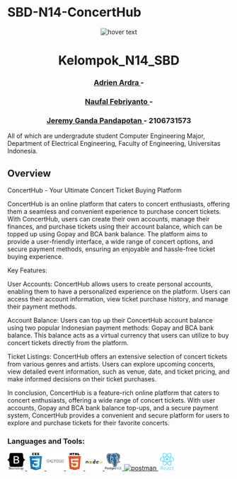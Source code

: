 # SBD-N14-ConcertHub
<p align="center">
  <img src="https://github.com/adrien1811/SBD-N14-ConcertHub/assets/87458424/f125233e-5475-4733-b8e1-5dc4805b0e87" title="hover text">

</p>
<h1 align="center">Kelompok_N14_SBD</h1>
<h3 align="center">
  <a href="https://github.com/adrien1811">
    Adrien Ardra 
  </a>
  - 
</h3>
<h3 align="center">
  <a href="https://github.com/NaufalFeb">
    Naufal Febriyanto
  </a>
  - 
</h3>
<h3 align="center">
  <a href="https://github.com/JGDoubleP">
    Jeremy Ganda Pandapotan
  </a>
  - 2106731573
</h3>
<p>All of which are undergradute student Computer Engineering Major, Department of Electrical Engineering, Faculty of Engineering, Universitas Indonesia.</p>

## Overview
ConcertHub - Your Ultimate Concert Ticket Buying Platform

ConcertHub is an online platform that caters to concert enthusiasts, offering them a seamless and convenient experience to purchase concert tickets. With ConcertHub, users can create their own accounts, manage their finances, and purchase tickets using their account balance, which can be topped up using Gopay and BCA bank balance. The platform aims to provide a user-friendly interface, a wide range of concert options, and secure payment methods, ensuring an enjoyable and hassle-free ticket buying experience.

Key Features:

User Accounts: ConcertHub allows users to create personal accounts, enabling them to have a personalized experience on the platform. Users can access their account information, view ticket purchase history, and manage their payment methods.

Account Balance: Users can top up their ConcertHub account balance using two popular Indonesian payment methods: Gopay and BCA bank balance. This balance acts as a virtual currency that users can utilize to buy concert tickets directly from the platform.

Ticket Listings: ConcertHub offers an extensive selection of concert tickets from various genres and artists. Users can explore upcoming concerts, view detailed event information, such as venue, date, and ticket pricing, and make informed decisions on their ticket purchases.

In conclusion, ConcertHub is a feature-rich online platform that caters to concert enthusiasts, offering a wide range of concert tickets. With user accounts, Gopay and BCA bank balance top-ups, and a secure payment system, ConcertHub provides a convenient and secure platform for users to explore and purchase tickets for their favorite concerts.

<h3 align="left">Languages and Tools:</h3>
<p align="left"> <a href="https://getbootstrap.com" target="_blank" rel="noreferrer"> <img src="https://raw.githubusercontent.com/devicons/devicon/master/icons/bootstrap/bootstrap-plain-wordmark.svg" alt="bootstrap" width="40" height="40"/> </a> <a href="https://www.w3schools.com/css/" target="_blank" rel="noreferrer"> <img src="https://raw.githubusercontent.com/devicons/devicon/master/icons/css3/css3-original-wordmark.svg" alt="css3" width="40" height="40"/> </a> <a href="https://expressjs.com" target="_blank" rel="noreferrer"> <img src="https://raw.githubusercontent.com/devicons/devicon/master/icons/express/express-original-wordmark.svg" alt="express" width="40" height="40"/> </a> <a href="https://www.w3.org/html/" target="_blank" rel="noreferrer"> <img src="https://raw.githubusercontent.com/devicons/devicon/master/icons/html5/html5-original-wordmark.svg" alt="html5" width="40" height="40"/> </a> <a href="https://nodejs.org" target="_blank" rel="noreferrer"> <img src="https://raw.githubusercontent.com/devicons/devicon/master/icons/nodejs/nodejs-original-wordmark.svg" alt="nodejs" width="40" height="40"/> </a> <a href="https://www.postgresql.org" target="_blank" rel="noreferrer"> <img src="https://raw.githubusercontent.com/devicons/devicon/master/icons/postgresql/postgresql-original-wordmark.svg" alt="postgresql" width="40" height="40"/> </a> <a href="https://postman.com" target="_blank" rel="noreferrer"> <img src="https://www.vectorlogo.zone/logos/getpostman/getpostman-icon.svg" alt="postman" width="40" height="40"/> </a> <a href="https://reactjs.org/" target="_blank" rel="noreferrer"> <img src="https://raw.githubusercontent.com/devicons/devicon/master/icons/react/react-original-wordmark.svg" alt="react" width="40" height="40"/> </a> </p>
